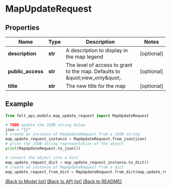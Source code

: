 # MapUpdateRequest


## Properties

Name | Type | Description | Notes
------------ | ------------- | ------------- | -------------
**description** | **str** | A description to display in the map legend | [optional] 
**public_access** | **str** | The level of access to grant to the map. Defaults to \&quot;view_only\&quot;. | [optional] 
**title** | **str** | The new title for the map | [optional] 

## Example

```python
from felt_api.models.map_update_request import MapUpdateRequest

# TODO update the JSON string below
json = "{}"
# create an instance of MapUpdateRequest from a JSON string
map_update_request_instance = MapUpdateRequest.from_json(json)
# print the JSON string representation of the object
print(MapUpdateRequest.to_json())

# convert the object into a dict
map_update_request_dict = map_update_request_instance.to_dict()
# create an instance of MapUpdateRequest from a dict
map_update_request_from_dict = MapUpdateRequest.from_dict(map_update_request_dict)
```
[[Back to Model list]](../README.md#documentation-for-models) [[Back to API list]](../README.md#documentation-for-api-endpoints) [[Back to README]](../README.md)


